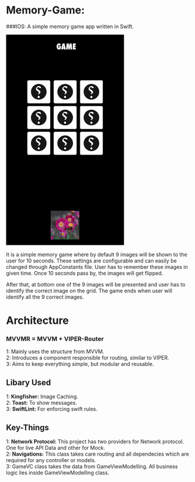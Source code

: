 # Memory-Game:
###IOS:   A simple memory game app written in Swift.

![Memory Game](https://github.com/ansu/Memory-Game/blob/master/Screenshot.png)

It is a simple memory game where by default 9 images will be shown to the user for 10 seconds. These settings are configurable and can easily be changed through AppConstants file. User has to remember these images in given time. Once 10 seconds pass by, the images will get flipped.  

After that, at bottom one of the 9 images will be presented and user has to identify the correct image on the grid. The game ends when user will identify all the 9 correct images.


# Architecture

### MVVMR = MVVM + VIPER-Router  

1: Mainly uses the structure from MVVM.  
2: Introduces a component responsible for routing, similar to VIPER.  
3: Aims to keep everything simple, but modular and reusable.  
 


## Libary Used

1: **Kingfisher:** Image Caching.  
2: **Toast:** To show messages.  
3: **SwiftLint:** For enforcing swift rules.  



## Key-Things

1: **Network Protocol:** This project has two providers for Network protocol. One for live API Data and other for Mock.  
2: **Navigations:** This class takes care routing and all dependecies which are required for any controller or models.  
3: GameVC class takes the data from GameViewModelling. All business logic lies inside GameViewModelling class.  


